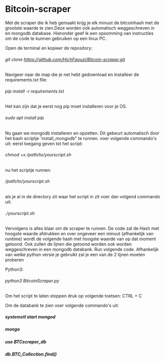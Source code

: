 # Bitcoin-scraper

Met de scraper die ik heb gemaakt krijg je elk minuut de bitcoinhash met de grootste waarde te zien.Deze worden ook automatisch weggeschreven in en mongodb database. Hieronder geef ik een opsomming van instructies om de code te kunnen gebruiken op een linux PC.

Open de terminal en kopieer de repository:
###### git clone https://github.com/HichFaouzi/Bitcoin-scraper.git

Navigeer naar de map die je net hebt gedownload en installeer de requirements.txt file:
###### pip install -r requirements.txt
Het kan zijn dat je eerst nog pip moet installeren voor je OS.
###### sudo apt install pip

Nu gaan we mongodb installeren en opzetten. Dit gebeurt automatisch door het bash scriptje 'install_mongodb" te runnen. voer volgende commando's uit:
eerst toegang geven tot het script:
###### chmod +x /path/to/yourscript.sh
nu het scriptje runnen:
###### /path/to/yourscript.sh
als je al in de directory zit waar het script in zit voer dan volgend commando uit:
###### ./yourscript.sh
Vervolgens is alles klaar om de scraper te runnen. De code zal de Hash met hoogste waarde afdrukken en over ongeveer een minuut (afhankelijk van runtime) wordt de volgende hash met hoogste waarde van op dat moment getoond. Ook zullen de lijnen die getoond worden ook worden weggeschreven in een mongodb databank. Run volgende code. Afhankelijk van welke python versie je gebruikt zal je een van de 2 lijnen moeten proberen

Python3:
###### python3 BitcoinScraper.py

Om het script te laten stoppen druk op volgende toetsen: CTRL + C

Om de databank te zien voer volgende commando's uit:

##### systemctl start mongod
##### mongo
##### use BTCscraper_db
##### db.BTC_Collection.find()

